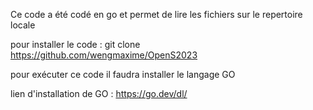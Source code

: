 Ce code a été codé en go et permet de lire les fichiers sur le repertoire locale

pour installer le code : git clone https://github.com/wengmaxime/OpenS2023

pour exécuter ce code il faudra installer le langage GO

lien d'installation de GO : https://go.dev/dl/